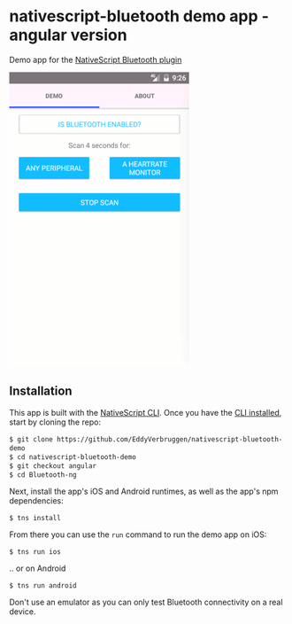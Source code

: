 # nativescript-bluetooth demo app - angular version

Demo app for the [NativeScript Bluetooth plugin](https://github.com/EddyVerbruggen/nativescript-bluetooth)

<img src="bluetooth-demo-ng.gif"/>

## Installation

This app is built with the [NativeScript CLI](https://github.com/NativeScript/nativescript-cli).
Once you have the [CLI installed](https://github.com/NativeScript/nativescript-cli#installation), start by cloning the repo:

```
$ git clone https://github.com/EddyVerbruggen/nativescript-bluetooth-demo
$ cd nativescript-bluetooth-demo
$ git checkout angular
$ cd Bluetooth-ng
```

Next, install the app's iOS and Android runtimes, as well as the app's npm dependencies:

```
$ tns install
```

From there you can use the `run` command to run the demo app on iOS:

```
$ tns run ios
```

.. or on Android

```
$ tns run android
```

Don't use an emulator as you can only test Bluetooth connectivity on a real device.
